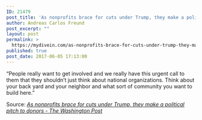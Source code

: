 ```yaml
---
ID: 21479
post_title: 'As nonprofits brace for cuts under Trump, they make a political pitch to donors &#8211; The Washington Post'
author: Andreas Carlos Freund
post_excerpt: ""
layout: post
permalink: >
  https://mydivein.com/as-nonprofits-brace-for-cuts-under-trump-they-make-a-political-pitch-to-donors-the-washington-post/
published: true
post_date: 2017-06-05 17:13:00
---
```

“People really want to get involved and we really have this urgent call to them that they shouldn’t just think about national organizations. Think about your back yard and your neighbor and what sort of community you want to build here.”

Source: <em><a href="https://www.washingtonpost.com/local/as-nonprofits-brace-for-cuts-under-trump-they-make-a-political-pitch-to-donors/2017/06/01/60e4d52a-4221-11e7-8c25-44d09ff5a4a8_story.html?utm_term=.8d63e04856a7">As nonprofits brace for cuts under Trump, they make a political pitch to donors - The Washington Post</a></em>